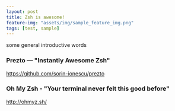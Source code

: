 ```yaml
---
layout: post
title: Zsh is awesome!
feature-img: "assets/img/sample_feature_img.png"
tags: [test, sample]
---
```


some general introductive words

### Prezto — "Instantly Awesome Zsh"
https://github.com/sorin-ionescu/prezto


### Oh My Zsh - "Your terminal never felt this good before"
http://ohmyz.sh/

